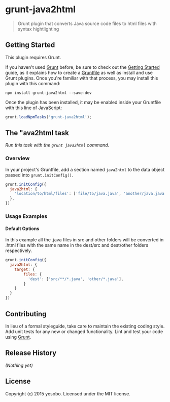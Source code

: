 # grunt-java2html

> Grunt plugin that converts Java source code files to html files with syntax hightlighting

## Getting Started
This plugin requires Grunt.

If you haven't used [Grunt](http://gruntjs.com/) before, be sure to check out the [Getting Started](http://gruntjs.com/getting-started) guide, as it explains how to create a [Gruntfile](http://gruntjs.com/sample-gruntfile) as well as install and use Grunt plugins. Once you're familiar with that process, you may install this plugin with this command:

```shell
npm install grunt-java2html --save-dev
```

Once the plugin has been installed, it may be enabled inside your Gruntfile with this line of JavaScript:

```js
grunt.loadNpmTasks('grunt-java2html');
```

## The "ava2html task

_Run this task with the `grunt java2html` command._

### Overview
In your project's Gruntfile, add a section named `java2html` to the data object passed into `grunt.initConfig()`.

```js
grunt.initConfig({
  java2html: {
    'location/to/html/files': ['file/to/java.java', 'another/java.java'],
  },
})
```

### Usage Examples

#### Default Options
In this example all the .java files in src and other folders will be converted in .html files with the same name in the dest/src and dest/other folders respectively.

```js
grunt.initConfig({
  java2html: {
  	target: {
	    files: {
	      'dest': ['src/**/*.java', 'other/*.java'],
	    }
	}
  }
})
```

## Contributing
In lieu of a formal styleguide, take care to maintain the existing coding style. Add unit tests for any new or changed functionality. Lint and test your code using [Grunt](http://gruntjs.com/).

## Release History
_(Nothing yet)_

## License
Copyright (c) 2015 yesobo. Licensed under the MIT license.